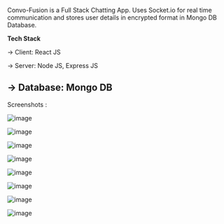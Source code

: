 Convo-Fusion is a Full Stack Chatting App. 
Uses Socket.io for real time communication and stores user details in encrypted format in Mongo DB Database.

**Tech Stack**

-> Client: React JS

-> Server: Node JS, Express JS

-> Database: Mongo DB
--------------------------------------------------------------------------------

Screenshots :

![image](https://github.com/Tisha3107/Convo-Fusion-Chat-App/assets/100868235/9afd8eec-5c16-4437-b6db-a93f0e53ef1c)

![image](https://github.com/Tisha3107/Convo-Fusion-Chat-App/assets/100868235/51a884bb-b638-4d20-a0bb-e8c50f4d195b)

![image](https://github.com/Tisha3107/Convo-Fusion-Chat-App/assets/100868235/20e60ac6-a30b-46dd-9509-0ed096a9498b)

![image](https://github.com/Tisha3107/Convo-Fusion-Chat-App/assets/100868235/8211c363-5d90-45e4-be17-2da6de2517f5)

![image](https://github.com/Tisha3107/Convo-Fusion-Chat-App/assets/100868235/6ae2333b-d409-4632-b594-fc80107dadba)

![image](https://github.com/Tisha3107/Convo-Fusion-Chat-App/assets/100868235/f4d3c0bb-64ca-48af-9936-e560ed58d2b7)

![image](https://github.com/Tisha3107/Convo-Fusion-Chat-App/assets/100868235/508e21d1-2c0b-40a2-9d61-360641a8c787)

![image](https://github.com/Tisha3107/Convo-Fusion-Chat-App/assets/100868235/322fbbde-8236-43bd-a29f-9b562a1a7107)
